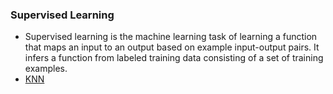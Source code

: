 ### **Supervised Learning**
- Supervised learning is the machine learning task of learning a function that maps an input to an output based on example input-output pairs. It infers a function from labeled training data consisting of a set of training examples.
- [KNN](https://github.com/iamsachinbagale/Machine-Learning/tree/main/Supervised%20ML%20Algorithms/K%20-%20NN)
